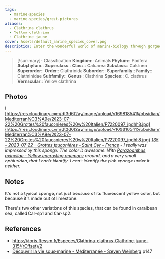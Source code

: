 ```yaml
---
tags:
  - marine-species
  - marine-species/great-pictures
aliases:
  - Clathrina clathrus
  - Yellow clathrina
  - Clathrine jaune
cover: Assets/default_marine_species_cover.png
description: Enter the wonderful world of marine-biology through gorgeous underwater pictures of marine animals. Porifera are what we're commonly calling sponges. They're animals, right!
---
```

> [!summary]- Classification
**Kingdom**:: Animals
**Phylum**:: Porifera
**Subphylum**::
**Superclass**::
**Class**:: Calcarea
**Subclass**:: Calcinea
**Superorder**::
**Order**:: Clathrinida
**Suborder**::
**Superfamily**::
**Family**:: Clathrinidae
**Subfamily**::
**Genus**:: Clathrina
**Species**:: C. clathrus
**Vernacular**:: Yellow clathrina

## Photos
![https://res.cloudinary.com/dt3d6t2ay/image/upload/v1698185415/obsidian/Mediterran%C3%A9e/2023-07-22%20Grottes%20fauconieres%20w%20Italien/P7220097_jpdhh8.jpg](https://res.cloudinary.com/dt3d6t2ay/image/upload/v1698185415/obsidian/Mediterran%C3%A9e/2023-07-22%20Grottes%20fauconieres%20w%20Italien/P7220097_jpdhh8.jpg)
*[135 - 2023-07-22 - Grottes fauconières - Saint Cyr - France](135%20-%202023-07-22%20-%20Grottes%20fauconières%20-%20Saint%20Cyr%20-%20France.md) - I really was impressed by this sponge. The color is awesome. With [Parazoanthus axinellae - Yellow encrusting anemone](Parazoanthus%20axinellae%20-%20Yellow%20encrusting%20anemone.md) around, and a very small ophiuridea, that I can't identify. I can't identify the pink sponge under it neither.*
## Notes
It's not a typical sponge, not just because of its fluorescent yellow color, but because it's made out of limestone.

There's two other variations of this species, that can be found in caraibean sea, called Car-sp1 and Car-sp2. 
## References
- https://doris.ffessm.fr/Especes/Clathrina-clathrus-Clathrine-jaune-315/(rOffset)/2
- [Découvrir la vie sous-marine - Méditerranée - Steven Weinberg](Découvrir%20la%20vie%20sous-marine%20-%20Méditerranée%20-%20Steven%20Weinberg.md) p147